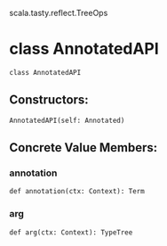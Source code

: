 scala.tasty.reflect.TreeOps
# class AnnotatedAPI

<pre><code class="language-scala" >class AnnotatedAPI</pre></code>
## Constructors:
<pre><code class="language-scala" >AnnotatedAPI(self: Annotated)</pre></code>

## Concrete Value Members:
### annotation
<pre><code class="language-scala" >def annotation(ctx: Context): Term</pre></code>

### arg
<pre><code class="language-scala" >def arg(ctx: Context): TypeTree</pre></code>

